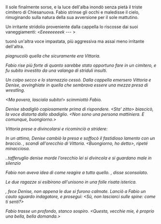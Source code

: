 Il sole finalmente sorse, e la luce dell'alba inondò senza pietà il triste cimitero di Chiesanuova. Fabio strinse gli occhi e maledisse il cielo, rimuginando sulla natura della sua avversione per il sole mattutino.

Un irritante stridolio proveniente dalla cappella lo riscosse dai suoi vaneggiamenti: <*Eeeeeeeeek* --- >

<Cazzo te strilli CHE CAZZO TE STRILLI > tuonò un'altra voce impastata, più aggressiva ma assai meno irritante dell'altra.

<I miei capelli sono un disastro...> piagnucolò quella che sicuramente era Vittoria.

Fabio rise più forte di quanto sarebbe stato opportuno fare in un cimitero, e fu subito investito da una valanga di striduli insulti.

Un colpo secco e lo starnazzio cessò. Dalla cappella emersero Vittoria e Denise, avvinghiate in quella che sembrava essere una mezza presa di wrestling.

<Ma povera, lasciala subito!> scimmiottò Fabio.

Denise sbadigliò copiosamente prima di rispondere. <Sta' zitto> biascicò, la voce distorta dallo sbadiglio. <Non sono una persona mattiniera. E comunque, buongiorno.>

Vittoria prese a divincolarsi e ricominciò a stridere: <Lasciamiiiii>

In un attimo, Denise cambiò la presa e soffocò il fastidioso lamento con un braccio. <Buongiorno>, scandì all'orecchio di Vittoria. <Buongiorno, ho detto>, ripeté minacciosa.

..tafferuglio denise morde l'orecchio lei si divincola e si guardano male in silenzio

Fabio non aveva idea di come reagire a tutto quello. <Voi due siete qualcosa di male>, disse sconsolato. <Temo di aver commesso un grave errore a farvi conoscere.>

Le due ragazze si esibirono all'unisono in una folle risata isterica.

<Allora>, fece Denise, non appena le due si furono calmate. Lanciò a Fabio un cauto sguardo indagatore, e proseguì: <Sù, non lasciarci sulle spine: come ti senti?>

Fabio trasse un profondo, stanco sospiro. <Questa, vecchie mie, è proprio una bella, bella domanda.>